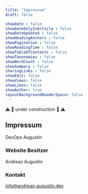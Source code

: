 ```yaml
---
title: "Impressum"
draft: false

showDate : false
showDateOnlyInArticle : false
showDateUpdated : false
showHeadingAnchors : false
showPagination : false
showReadingTime : false
showTableOfContents : false
showTaxonomies : false
showWordCount : false
showSummary : false
sharingLinks : false
showEdit: false
showViews: false
showLikes: false
showAuthor: true
layoutBackgroundHeaderSpace: false
---
```


:warning: :construction_worker: under construction :construction_worker: :warning:

## Impressum

DevOps Augustin

### Website Besitzer

Andreas Augustin

### Kontakt

[info@andreas-augustin.dev](mailto:info@andreas-augustin.dev)
